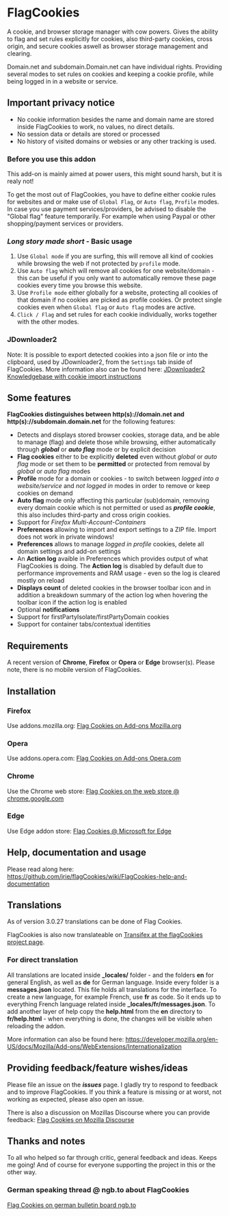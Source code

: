 # FlagCookies

A cookie, and browser storage manager with cow powers.
Gives the ability to flag and set rules explicitly for cookies, also third-party cookies, cross origin, and secure cookies aswell as browser storage management and clearing.

Domain.net and subdomain.Domain.net can have individual rights. Providing several modes to set rules on cookies and keeping a cookie profile, while being logged in in a website or service.

## Important privacy notice
- No cookie information besides the name and domain name are stored inside FlagCookies to work, no values, no direct details.
- No session data or details are stored or processed
- No history of visited domains or websies or any other tracking is used.

### Before you use this addon
This add-on is mainly aimed at power users, this might sound harsh, but it is realy not!

To get the most out of FlagCookies, you have to define either cookie rules for websites and or make use of `Global Flag`, or `Auto flag`, `Profile` modes.
In case you use payment services/providers, be advised to disable the "Global flag" feature temporarily. For example when using Paypal or other shopping/payment services or providers.

### *Long story made short* - Basic usage
1) Use `Global mode` if you are surfing, this will remove all kind of cookies while browsing the web if not protected by `profile` mode.
2) Use `Auto flag` which will remove all cookies for one website/domain - this can be useful if you only want to automatically remove these page cookies every time you browse this website.
3) Use `Profile mode` either globally for a website, protecting all cookies of that domain if no cookies are picked as profile cookies. Or protect single cookies even when `Global flag` or `Auto flag` modes are active.
4) `Click / Flag` and set rules for each cookie individually, works together with the other modes.

### JDownloader2
Note: It is possible to export detected cookies into a json file or into the clipboard, used by JDownloader2, from the `Settings` tab inside of FlagCookies.
More information also can be found here: [JDownloader2 Knowledgebase with cookie import instructions](https://support.jdownloader.org/Knowledgebase/Article/View/account-cookie-login-instructions)

## Some features

**FlagCookies distinguishes between http(s)://domain.net and http(s)://subdomain.domain.net** for the following features:

* Detects and displays stored browser cookies, storage data, and be able to manage (flag) and delete those while browsing, either automatically through ***global*** or ***auto flag*** mode or by explicit decision
* **Flag cookies** either to be explicitly **deleted** even without *global* or *auto flag* mode or set them to be **permitted** or protected from removal by *global* or *auto flag* modes
* **Profile** mode for a domain or cookies - to switch between *logged into a website/service* and *not logged in* modes in order to remove or keep cookies on demand
* **Auto flag** mode only affecting this particular (sub)domain, removing every domain cookie which is not permitted or used as ***profile cookie***, this also includes third-party and cross origin cookies.
* Support for *Firefox Multi-Account-Containers*
* **Preferences** allowing to import and export settings to a ZIP file. Import does not work in private windows!
* **Preferences** allows to manage *logged in profile* cookies, delete all domain settings and add-on settings
* An **Action log** avaible in Preferences which provides output of what FlagCookies is doing. The **Action log** is disabled by default due to performance improvements and RAM usage - even so the log is cleared mostly on reload
* **Displays count** of deleted cookies in the browser toolbar icon and in addition a breakdown summary of the action log when hovering the toolbar icon if the action log is enabled
* Optional **notifications**
* Support for firstPartyIsolate/firstPartyDomain cookies
* Support for container tabs/contextual identities

## Requirements

A recent version of **Chrome**, **Firefox** or **Opera** or **Edge** browser(s). Please note, there is no mobile version of FlagCookies.


## Installation

### Firefox
Use addons.mozilla.org: [Flag Cookies on Add-ons Mozilla.org](https://addons.mozilla.org/en-US/firefox/addon/flag-cookies/)

### Opera
Use addons.opera.com: [Flag Cookies on Add-ons Opera.com](https://addons.opera.com/en/extensions/details/flag-cookies/) 

### Chrome
Use the Chrome web store: [Flag Cookies on the web store @ chrome.google.com](https://chrome.google.com/webstore/detail/flag-cookies/phcaemipbgodliopfijmcmlbdhpkbndb) 

### Edge
Use Edge addon store: [Flag Cookies @ Microsoft for Edge](https://microsoftedge.microsoft.com/addons/detail/flag-cookies/jonbmefahinfgmdoedhahcohlbmonhkb)

## Help, documentation and usage
Please read along here: https://github.com/jrie/flagCookies/wiki/FlagCookies-help-and-documentation

## Translations
As of version 3.0.27 translations can be done of Flag Cookies.

FlagCookies is also now translateable on  [Transifex at the flagCookies project page](https://app.transifex.com/dwroxnet/flagcookies).

### For direct translation
All translations are located inside **\_locales/** folder - and the folders **en** for general English, as well as **de** for German language. Inside every folder is a **messages.json** located. This file holds all translations for the interface.
To create a new language, for example French, use **fr** as code. So it ends up to everything French language related inside **\_locales/fr/messages.json**. To add another layer of help copy the **help.html** from the **en** directory to **fr/help.html** - when everything is done, the changes will be visible when reloading the addon.

More information can also be found here: https://developer.mozilla.org/en-US/docs/Mozilla/Add-ons/WebExtensions/Internationalization

## Providing feedback/feature wishes/ideas
Please file an issue on the ***issues*** page. I gladly try to respond to feedback and to improve FlagCookies. If you think a feature is missing or at worst, not working as expected, please also open an issue.

There is also a discussion on Mozillas Discourse where you can provide feedback: [Flag Cookies on Mozilla Discourse](https://discourse.mozilla.org/t/support-flag-cookies-flagcookies-a-new-not-yet-another-cookie-cleaner-manager/31220)

## Thanks and notes

To all who helped so far through critic, general feedback and ideas. Keeps me going!
And of course for everyone supporting the project in this or the other way.

### German speaking thread @ ngb.to about FlagCookies
[Flag Cookies on german bulletin board ngb.to](https://ngb.to/threads/32496-Firefox-Addon-FlagCookies)
